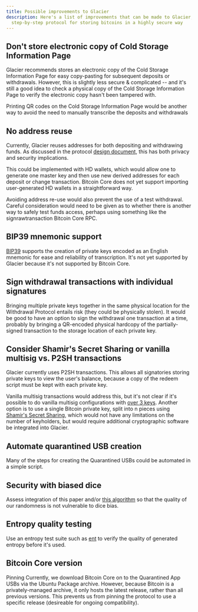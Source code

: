 ```yaml
---
title: Possible improvements to Glacier
description: Here's a list of improvements that can be made to Glacier, the
  step-by-step protocol for storing bitcoins in a highly secure way
---
```



## Don't store electronic copy of Cold Storage Information Page
Glacier recommends stores an electronic copy of the Cold Storage
Information Page for easy copy-pasting for subsequent deposits or
withdrawals. However, this is slightly less secure & complicated -- and
it's still a good idea to check a physical copy of the Cold Storage
Information Page to verify the electronic copy hasn't been tampered
with.

Printing QR codes on the Cold Storage Information Page would be
another way to avoid the need to manually transcribe the deposits and
withdrawals

## No address reuse
Currently, Glacier reuses addresses for
both depositing and withdrawing funds. As discussed in the protocol [design
document](/docs/design-doc/overview), this has both privacy and security implications.

This could be
implemented with HD wallets, which would allow one to generate one master
key and then use new derived addresses for each deposit or change
transaction. Bitcoin Core does not yet support importing user-generated HD
wallets in a straightforward way.

Avoiding address re-use would also
prevent the use of a test withdrawal. Careful consideration would need to
be given as to whether there is another way to safely test funds access,
perhaps using something like the signrawtransaction Bitcoin Core
RPC.

## BIP39 mnemonic support
[BIP39](https://github.com/bitcoin/bips/blob/master/bip-0039.mediawiki) supports the creation of private keys
encoded as an English mnemonic for ease and reliability of transcription.
It's not yet supported by Glacier because it's not supported by Bitcoin
Core.

## Sign withdrawal transactions with individual signatures
Bringing
multiple private keys together in the same physical location for the
Withdrawal Protocol entails risk (they could be physically stolen). It
would be good to have an option to sign the withdrawal one transaction at
a time, probably by bringing a QR-encoded physical hardcopy of the
partially-signed transaction to the storage location of each private
key.

## Consider Shamir's Secret Sharing or vanilla multisig vs. P2SH transactions
Glacier currently uses P2SH transactions. This allows all
signatories storing private keys to view the user's balance, because
a copy of the redeem script must be kept with each private key.

Vanilla
multisig transactions would address this, but it's not clear if it's
possible to do vanilla multisig configurations with
[over 3 keys](https://bitcoin.stackexchange.com/questions/23893/what-are-the-limits-of-m-and-n-in-m-of-n-multisig-addresses).
Another option is to use a single Bitcoin private key, split into n pieces
using [Shamir's Secret Sharing](https://en.wikipedia.org/wiki/Shamir%27s_Secret_Sharing), which would not have any limitations on
the number of keyholders, but would require additional cryptographic
software be integrated into Glacier.

## Automate quarantined USB creation
Many of the steps for creating the Quarantined USBs could be
automated in a simple script.

## Security with biased dice
Assess integration of this paper and/or [this algorithm](https://pit-claudel.fr/clement/blog/generating-uniformly-random-data-from-skewed-input-biased-coins-loaded-dice-skew-correction-and-the-von-neumann-extractor/) so that the quality of
our randomness is not vulnerable to dice bias.

## Entropy quality testing
Use an entropy test suite such as [ent](https://www.fourmilab.ch/random/) to verify the quality of
generated entropy before it's used.

## Bitcoin Core version
Pinning Currently, we download Bitcoin Core on to the Quarantined App
USBs via the Ubuntu Package archive. However, because Bitcoin is
a privately-managed archive, it only hosts the latest release, rather than
all previous versions. This prevents us from pinning the protocol to use
a specific release (desireable for ongoing compatibility).
